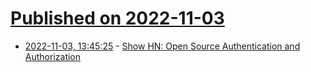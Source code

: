 # [Published on 2022-11-03](index.md)

* [2022-11-03, 13:45:25](https://news.ycombinator.com/item?id=33450860) - [Show HN: Open Source Authentication and Authorization](https://news.ycombinator.com/item?id=33450860)
